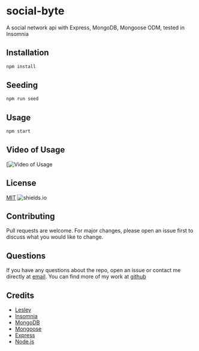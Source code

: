 # social-byte
A social network api with Express, MongoDB, Mongoose ODM, tested in Insomnia

## Installation
```bash
npm install
```

## Seeding
```bash
npm run seed
```

## Usage
```bash
npm start
```

## Video of Usage
[![Video of Usage](https://youtu.be/TMceUQCVsAY)

## License
[MIT](https://choosealicense.com/licenses/mit/)
![shields.io](https://img.shields.io/badge/license-MIT-brightgreen)

## Contributing
Pull requests are welcome. For major changes, please open an issue first to discuss what you would like to change.

## Questions
If you have any questions about the repo, open an issue or contact me directly at [email](mailto:phosphorescence3@hotmail.com). You can find more of my work at [github](https://github.com/lesley-byte)

## Credits
- [Lesley](https://github.com/lesley-byte)
- [Insomnia](https://insomnia.rest/)
- [MongoDB](https://www.mongodb.com/)
- [Mongoose](https://mongoosejs.com/)
- [Express](https://expressjs.com/)
- [Node.js](https://nodejs.org/en/)